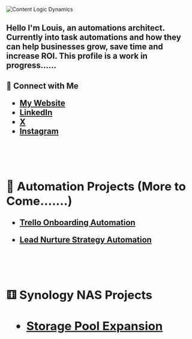 
![Content Logic Dynamics](https://github.com/user-attachments/assets/2eaee7ff-3704-4311-b019-53acb73794a5)

<h2>Hello I'm Louis, an automations architect. Currently into task automations and how they can help businesses grow, save time and increase ROI. This profile is a work in progress......</h2>

<h2>🤳 Connect with Me 

 -  <b>[My Website](https://contentlogicdynamics.com/) 
 -  <b>[LinkedIn](https://www.linkedin.com/in/louisperez1978/)
 -  <b>[X](https://x.com/presicion24)
 -  <b>[Instagram](https://www.instagram.com/presicion26/)
 <br />
 <br />


<h2>🤖 Automation Projects (More to Come.......)</h2>

- [Trello Onboarding Automation](https://github.com/presicion25/trello-onboarding-automation/tree/main)

- [Lead Nurture Strategy Automation](https://github.com/presicion25/lead-nurture-automation)

 <br />
 <br />

<h2>&#9861; Synology NAS Projects<h2/>
  
- [Storage Pool Expansion](https://github.com/presicion25/Synology-Storage-Pool-Drive-Addition)
  
  <br />
  <br />
  
